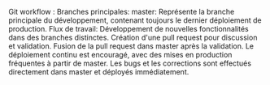 Git workflow :
  Branches principales:
    master: Représente la branche principale du développement, contenant toujours le dernier déploiement de production.
  Flux de travail:
    Développement de nouvelles fonctionnalités dans des branches distinctes.
    Création d'une pull request pour discussion et validation.
    Fusion de la pull request dans master après la validation.
    Le déploiement continu est encouragé, avec des mises en production fréquentes à partir de master.
    Les bugs et les corrections sont effectués directement dans master et déployés immédiatement.
